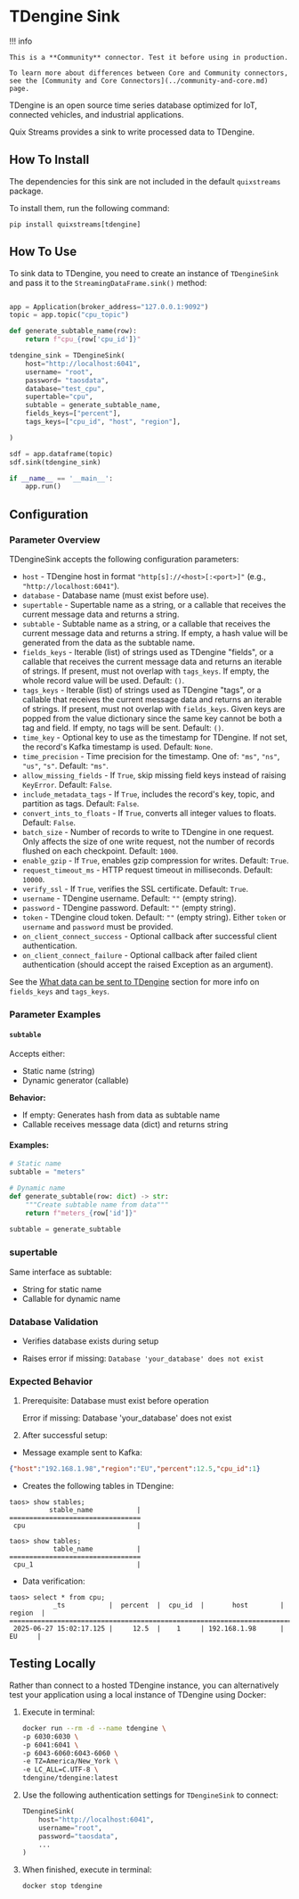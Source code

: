 # TDengine Sink

!!! info
    
    This is a **Community** connector. Test it before using in production.

    To learn more about differences between Core and Community connectors, see the [Community and Core Connectors](../community-and-core.md) page.

TDengine is an open source time series database optimized for IoT, connected vehicles, and industrial applications.

Quix Streams provides a sink to write processed data to TDengine.

## How To Install
The dependencies for this sink are not included in the default `quixstreams` package.

To install them, run the following command:

```commandline
pip install quixstreams[tdengine]
```

## How To Use

To sink data to TDengine, you need to create an instance of `TDengineSink` and pass it to the `StreamingDataFrame.sink()` method:

```python

app = Application(broker_address="127.0.0.1:9092")
topic = app.topic("cpu_topic")

def generate_subtable_name(row):
    return f"cpu_{row['cpu_id']}"

tdengine_sink = TDengineSink(
    host="http://localhost:6041",
    username= "root",
    password= "taosdata",
    database="test_cpu",
    supertable="cpu",
    subtable = generate_subtable_name,
    fields_keys=["percent"],
    tags_keys=["cpu_id", "host", "region"],

)

sdf = app.dataframe(topic)
sdf.sink(tdengine_sink)

if __name__ == '__main__':
    app.run()

```

## Configuration

### Parameter Overview
TDengineSink accepts the following configuration parameters:

- `host` - TDengine host in format `"http[s]://<host>[:<port>]"` (e.g., `"http://localhost:6041"`).
- `database` - Database name (must exist before use).
- `supertable` - Supertable name as a string, or a callable that receives the current message data and returns a string.
- `subtable` - Subtable name as a string, or a callable that receives the current message data and returns a string. If empty, a hash value will be generated from the data as the subtable name.
- `fields_keys` - Iterable (list) of strings used as TDengine "fields", or a callable that receives the current message data and returns an iterable of strings. If present, must not overlap with `tags_keys`. If empty, the whole record value will be used. Default: `()`.
- `tags_keys` - Iterable (list) of strings used as TDengine "tags", or a callable that receives the current message data and returns an iterable of strings. If present, must not overlap with `fields_keys`. Given keys are popped from the value dictionary since the same key cannot be both a tag and field. If empty, no tags will be sent. Default: `()`.
- `time_key` - Optional key to use as the timestamp for TDengine. If not set, the record's Kafka timestamp is used. Default: `None`.
- `time_precision` - Time precision for the timestamp. One of: `"ms"`, `"ns"`, `"us"`, `"s"`. Default: `"ms"`.
- `allow_missing_fields` - If `True`, skip missing field keys instead of raising `KeyError`. Default: `False`.
- `include_metadata_tags` - If `True`, includes the record's key, topic, and partition as tags. Default: `False`.
- `convert_ints_to_floats` - If `True`, converts all integer values to floats. Default: `False`.
- `batch_size` - Number of records to write to TDengine in one request. Only affects the size of one write request, not the number of records flushed on each checkpoint. Default: `1000`.
- `enable_gzip` - If `True`, enables gzip compression for writes. Default: `True`.
- `request_timeout_ms` - HTTP request timeout in milliseconds. Default: `10000`.
- `verify_ssl` - If `True`, verifies the SSL certificate. Default: `True`.
- `username` - TDengine username. Default: `""` (empty string).
- `password` - TDengine password. Default: `""` (empty string).
- `token` - TDengine cloud token. Default: `""` (empty string). Either `token` or `username` and `password` must be provided.
- `on_client_connect_success` - Optional callback after successful client authentication.
- `on_client_connect_failure` - Optional callback after failed client authentication (should accept the raised Exception as an argument).

See the [What data can be sent to TDengine](#what-data-can-be-sent-to-tdengine) section for more info on `fields_keys` and `tags_keys`.


### Parameter Examples


####  `subtable`
Accepts either:
- Static name (string)
- Dynamic generator (callable)

**Behavior:**
- If empty: Generates hash from data as subtable name
- Callable receives message data (dict) and returns string

#### Examples:
```python
# Static name
subtable = "meters"

# Dynamic name
def generate_subtable(row: dict) -> str:
    """Create subtable name from data"""
    return f"meters_{row['id']}"
    
subtable = generate_subtable
```


### supertable
Same interface as subtable:

- String for static name
- Callable for dynamic name

### Database Validation
- Verifies database exists during setup

- Raises error if missing: `Database 'your_database' does not exist`


### Expected Behavior
1. Prerequisite: Database must exist before operation

    Error if missing: Database 'your_database' does not exist

2. After successful setup:

- Message example sent to Kafka:

```json
{"host":"192.168.1.98","region":"EU","percent":12.5,"cpu_id":1}
```

- Creates the following tables in TDengine:

```text
taos> show stables;
          stable_name           |
=================================
 cpu                            |

taos> show tables;
           table_name           |
=================================
 cpu_1                          |
```

- Data verification:

```text
taos> select * from cpu;
           _ts           |  percent  |  cpu_id  |       host        |  region  |
========================================================================
 2025-06-27 15:02:17.125 |     12.5  |    1     | 192.168.1.98      |   EU     |
```



## Testing Locally  

Rather than connect to a hosted TDengine instance, you can alternatively test your 
application using a local instance of TDengine using Docker:  

1. Execute in terminal:  

    ```bash
    docker run --rm -d --name tdengine \
    -p 6030:6030 \
    -p 6041:6041 \
    -p 6043-6060:6043-6060 \
    -e TZ=America/New_York \
    -e LC_ALL=C.UTF-8 \
    tdengine/tdengine:latest
    ```

2. Use the following authentication settings for `TDengineSink` to connect:  

    ```python
    TDengineSink(
        host="http://localhost:6041",
        username="root",
        password="taosdata",
        ...
    )
    ```

3. When finished, execute in terminal:

    ```bash
    docker stop tdengine
    ```